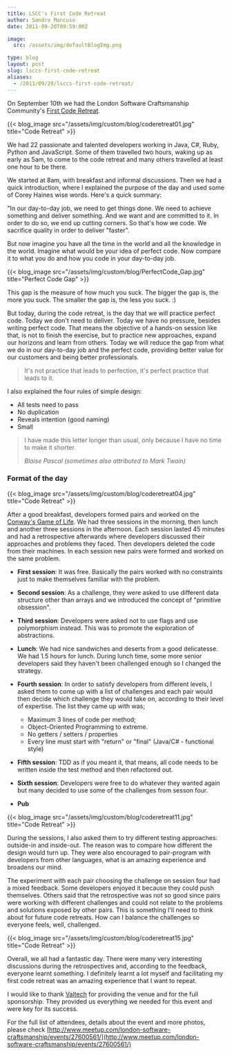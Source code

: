 ```yaml
---
title: LSCC's First Code Retreat
author: Sandro Mancuso
date: 2011-09-20T09:59:00Z

image:
  src: /assets/img/defaultBlogImg.png

type: blog
layout: post
slug: lsccs-first-code-retreat
aliases: 
  - /2011/09/20/lsccs-first-code-retreat/
---
```


On September 10th
we had the London Software Craftsmanship Community's [First Code Retreat](http://www.meetup.com/london-software-craftsmanship/events/27600561/).

{{< blog_image src="/assets/img/custom/blog/coderetreat01.jpg" title="Code Retreat" >}}

We had 22 passionate and talented developers working in Java, C\#, Ruby,
Python and JavaScript. Some of them travelled two hours, waking up as
early as 5am, to come to the code retreat and many others travelled at
least one hour to be there.

We started at 8am, with breakfast and informal discussions. Then we had
a quick introduction, where I explained the purpose of the day and used
some of Corey Haines wise words. Here's a quick summary:

"In our day-to-day job, we need to get things done. We need to achieve
something and deliver something. And we want and are committed to it. In
order to do so, we end up cutting corners. So that's how we code. We
sacrifice quality in order to deliver "faster".

But now imagine you have all the time in the world and all the knowledge
in the world. Imagine what would be your idea of perfect code. Now
compare it to what you do and how you code in your day-to-day job.

{{< blog_image src="/assets/img/custom/blog/PerfectCode_Gap.jpg" title="Perfect Code Gap" >}}

This gap is the measure of how much you suck. The bigger the gap is, the
more you suck. The smaller the gap is, the less you suck. :)

But today, during the code retreat, is the day that we will practice
perfect code. Today we don't need to deliver. Today we have no pressure,
besides writing perfect code. That means the objective of a hands-on
session like that, is not to finish the exercise, but to practice new
approaches, expand our horizons and learn from others. Today we will
reduce the gap from what we do in our day-to-day job and the perfect
code, providing better value for our customers and being better
professionals.


> It's not practice that leads to perfection, it's perfect practice that leads to it.


I also explained the four rules of simple design:

-   All tests need to pass
-   No duplication
-   Reveals intention (good naming)
-   Small


> I have made this letter longer than usual, only because I have no time to make it shorter.
> <footer><cite>Blaise Pascal (sometimes also attributed to Mark Twain)</cite></footer>

### Format of the day


{{< blog_image src="/assets/img/custom/blog/coderetreat04.jpg" title="Code Retreat" >}}

After a good breakfast, developers formed pairs and worked on the
[Conway's Game of Life](http://en.wikipedia.org/wiki/Conway%27s_Game_of_Life). We had
three sessions in the morning, then lunch and another three sessions in
the afternoon. Each session lasted 45 minutes and had a retrospective
afterwards where developers discussed their approaches and problems they
faced. Then developers deleted the code from their machines. In each
session new pairs were formed and worked on the same problem.


-   **First session**: It was free. Basically the pairs worked with no
    constraints just to make themselves familiar with the problem.
-   **Second session**: As a challenge, they were asked to use different
    data structure other than arrays and we introduced the concept of
    "primitive obsession".
-   **Third session**: Developers were asked not to use flags and use
    polymorphism instead. This was to promote the exploration of
    abstractions.

-   **Lunch**: We had nice sandwiches and deserts from a good
    delicatesse. We had 1.5 hours for lunch. During lunch time, some
    more senior developers said they haven't been challenged enough so I
    changed the strategy.

-   **Fourth session**: In order to satisfy developers from different
    levels, I asked them to come up with a list of challenges and each
    pair would then decide which challenge they would take on, according
    to their level of expertise. The list they came up with was;
    -   Maximum 3 lines of code per method;
    -   Object-Oriented Programming to extreme.
    -   No getters / setters / properties
    -   Every line must start with "return" or "final" (Java/C\# -
        functional style)

-   **Fifth session**: TDD as if you meant it, that means, all code
    needs to be written inside the test method and then refactored out.
-   **Sixth session**: Developers were free to do whatever they wanted
    again but many decided to use some of the challenges from sesson
    four. 
-   **Pub**

{{< blog_image src="/assets/img/custom/blog/coderetreat11.jpg" title="Code Retreat" >}}

During the sessions, I also asked them to try different testing
approaches: outside-in and inside-out. The reason was to compare how
different the design would turn up. They were also encouraged to
pair-program with developers from other languages, what is an amazing
experience and broadens our mind. 

The experiment with each pair choosing the challenge on session four had
a mixed feedback. Some developers enjoyed it because they could push
themselves. Others said that the retrospective was not so good since
pairs were working with different challenges and could not relate to the
problems and solutions exposed by other pairs. This is something I'll
need to think about for future code retreats. How can I balance the
challenges so everyone feels, well, challenged.

{{< blog_image src="/assets/img/custom/blog/coderetreat15.jpg" title="Code Retreat" >}}

Overall, we all had a fantastic day. There were many very interesting
discussions during the retrospectives and, according to the feedback,
everyone learnt something. I definitely learnt a lot myself and
facilitating my first code retreat was an amazing experience that I want
to repeat.

I would like to thank [Valtech](http://valtech.co.uk/) for providing the
venue and for the full sponsorship. They provided us everything we
needed for this event and were key for its success.

For the full list of attendees, details about the event and more photos,
please check
[http://www.meetup.com/london-software-craftsmanship/events/27600561/](http://www.meetup.com/london-software-craftsmanship/events/27600561/)
